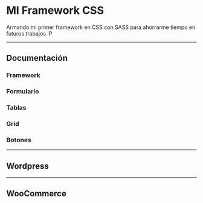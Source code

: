 <h1>MI Framework CSS</h1>

<p>Armando mi primer framework en CSS con SASS para ahorrarme tiempo en futuros trabajos :P</p>

<hr>

<h2>Documentación</h2>

<h3>Framework</h3>
<h3>Formulario</h3>
<h3>Tablas</h3>
<h3>Grid</h3>
<h3>Botones</h3>

<hr>

<h2>Wordpress</h2>

<hr>

<h2>WooCommerce</h2>
